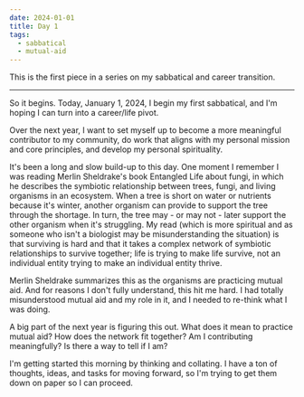 ```yaml
---
date: 2024-01-01
title: Day 1
tags:
  - sabbatical
  - mutual-aid
---
```


This is the first piece in a series on my sabbatical and career transition.

---

So it begins. Today, January 1, 2024, I begin my first sabbatical, and I'm hoping I can turn into a career/life pivot.

Over the next year, I want to set myself up to become a more meaningful contributor to my community, do work that aligns with my personal mission and core principles, and develop my personal spirituality.

It's been a long and slow build-up to this day. One moment I remember I was reading Merlin Sheldrake's book Entangled Life about fungi, in which he describes the symbiotic relationship between trees, fungi, and living organisms in an ecosystem. When a tree is short on water or nutrients because it's winter, another organism can provide to support the tree through the shortage. In turn, the tree may - or may not - later support the other organism when it's struggling. My read (which is more spiritual and as someone who isn't a biologist may be misunderstanding the situation) is that surviving is hard and that it takes a complex network of symbiotic relationships to survive together; life is trying to make life survive, not an individual entity trying to make an individual entity thrive.

Merlin Sheldrake summarizes this as the organisms are practicing mutual aid. And for reasons I don't fully understand, this hit me hard. I had totally misunderstood mutual aid and my role in it, and I needed to re-think what I was doing.

A big part of the next year is figuring this out. What does it mean to practice mutual aid? How does the network fit together? Am I contributing meaningfully? Is there a way to tell if I am?

I'm getting started this morning by thinking and collating. I have a ton of thoughts, ideas, and tasks for moving forward, so I'm trying to get them down on paper so I can proceed.
